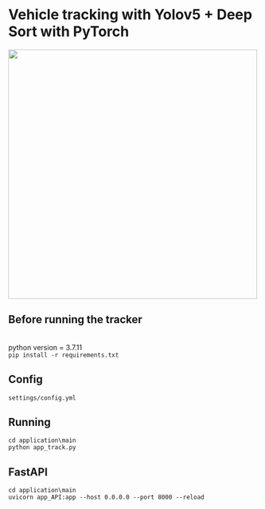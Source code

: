 # Vehicle tracking with Yolov5 + Deep Sort with PyTorch

<p>
<img src="videos/example2.gif" width="500"/> 
</p>


## Before running the tracker

<br>python version = 3.7.11</br>
`pip install -r requirements.txt`

   
## Config

`settings/config.yml`

## Running

```
cd application\main
python app_track.py
```

## FastAPI

```
cd application\main
uvicorn app_API:app --host 0.0.0.0 --port 8000 --reload
```
